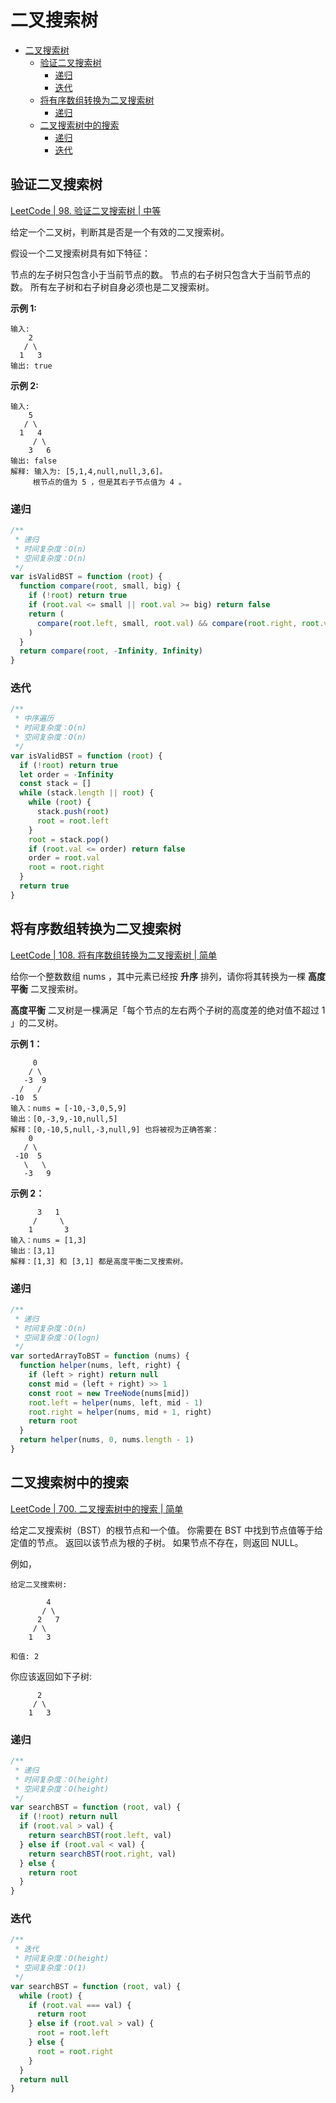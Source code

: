 # 二叉搜索树

- [二叉搜索树](#二叉搜索树)
  - [验证二叉搜索树](#验证二叉搜索树)
    - [递归](#递归)
    - [迭代](#迭代)
  - [将有序数组转换为二叉搜索树](#将有序数组转换为二叉搜索树)
    - [递归](#递归-1)
  - [二叉搜索树中的搜索](#二叉搜索树中的搜索)
    - [递归](#递归-2)
    - [迭代](#迭代-1)

## 验证二叉搜索树

[LeetCode | 98. 验证二叉搜索树 | 中等](https://leetcode-cn.com/problems/validate-binary-search-tree/)

给定一个二叉树，判断其是否是一个有效的二叉搜索树。

假设一个二叉搜索树具有如下特征：

节点的左子树只包含小于当前节点的数。
节点的右子树只包含大于当前节点的数。
所有左子树和右子树自身必须也是二叉搜索树。

**示例 1:**

```
输入:
    2
   / \
  1   3
输出: true
```

**示例 2:**

```
输入:
    5
   / \
  1   4
     / \
    3   6
输出: false
解释: 输入为: [5,1,4,null,null,3,6]。
     根节点的值为 5 ，但是其右子节点值为 4 。
```

### 递归

```js
/**
 * 递归
 * 时间复杂度：O(n)
 * 空间复杂度：O(n)
 */
var isValidBST = function (root) {
  function compare(root, small, big) {
    if (!root) return true
    if (root.val <= small || root.val >= big) return false
    return (
      compare(root.left, small, root.val) && compare(root.right, root.val, big)
    )
  }
  return compare(root, -Infinity, Infinity)
}
```

### 迭代

```js
/**
 * 中序遍历
 * 时间复杂度：O(n)
 * 空间复杂度：O(n)
 */
var isValidBST = function (root) {
  if (!root) return true
  let order = -Infinity
  const stack = []
  while (stack.length || root) {
    while (root) {
      stack.push(root)
      root = root.left
    }
    root = stack.pop()
    if (root.val <= order) return false
    order = root.val
    root = root.right
  }
  return true
}
```

## 将有序数组转换为二叉搜索树

[LeetCode | 108. 将有序数组转换为二叉搜索树 | 简单](https://leetcode-cn.com/problems/convert-sorted-array-to-binary-search-tree/)

给你一个整数数组 nums ，其中元素已经按 **升序** 排列，请你将其转换为一棵 **高度平衡** 二叉搜索树。

**高度平衡** 二叉树是一棵满足「每个节点的左右两个子树的高度差的绝对值不超过 1 」的二叉树。

**示例 1：**

```
     0
    / \
   -3  9
  /   /
-10  5
输入：nums = [-10,-3,0,5,9]
输出：[0,-3,9,-10,null,5]
解释：[0,-10,5,null,-3,null,9] 也将被视为正确答案：
    0
   / \
 -10  5
   \   \
   -3   9
```

**示例 2：**

```
      3   1
     /     \
    1       3
输入：nums = [1,3]
输出：[3,1]
解释：[1,3] 和 [3,1] 都是高度平衡二叉搜索树。
```

### 递归

```js
/**
 * 递归
 * 时间复杂度：O(n)
 * 空间复杂度：O(logn)
 */
var sortedArrayToBST = function (nums) {
  function helper(nums, left, right) {
    if (left > right) return null
    const mid = (left + right) >> 1
    const root = new TreeNode(nums[mid])
    root.left = helper(nums, left, mid - 1)
    root.right = helper(nums, mid + 1, right)
    return root
  }
  return helper(nums, 0, nums.length - 1)
}
```

## 二叉搜索树中的搜索

[LeetCode | 700. 二叉搜索树中的搜索 | 简单](https://leetcode-cn.com/problems/search-in-a-binary-search-tree/)

给定二叉搜索树（BST）的根节点和一个值。 你需要在 BST 中找到节点值等于给定值的节点。 返回以该节点为根的子树。 如果节点不存在，则返回 NULL。

例如，

```
给定二叉搜索树:

        4
       / \
      2   7
     / \
    1   3

和值: 2
```

你应该返回如下子树:

```
      2
     / \
    1   3
```

### 递归

```js
/**
 * 递归
 * 时间复杂度：O(height)
 * 空间复杂度：O(height)
 */
var searchBST = function (root, val) {
  if (!root) return null
  if (root.val > val) {
    return searchBST(root.left, val)
  } else if (root.val < val) {
    return searchBST(root.right, val)
  } else {
    return root
  }
}
```

### 迭代

```js
/**
 * 迭代
 * 时间复杂度：O(height)
 * 空间复杂度：O(1)
 */
var searchBST = function (root, val) {
  while (root) {
    if (root.val === val) {
      return root
    } else if (root.val > val) {
      root = root.left
    } else {
      root = root.right
    }
  }
  return null
}
```
